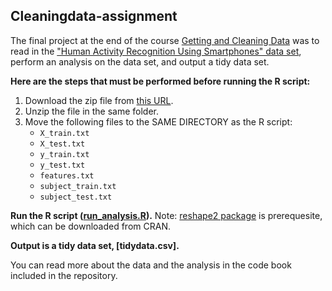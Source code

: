 ## Cleaningdata-assignment

The final project at the end of the course [Getting and Cleaning Data](https://www.coursera.org/course/getdata) was to read in the ["Human Activity Recognition Using Smartphones" data set](http://archive.ics.uci.edu/ml/datasets/Human+Activity+Recognition+Using+Smartphones), perform an analysis on the data set, and output a tidy data set.

**Here are the steps that must be performed before running the R script:**

1. Download the zip file from [this URL](https://d396qusza40orc.cloudfront.net/getdata%2Fprojectfiles%2FUCI%20HAR%20Dataset.zip).
2. Unzip the file in the same folder.
3. Move the following files to the SAME DIRECTORY as the R script:
	* `X_train.txt`
	* `X_test.txt`
	* `y_train.txt`
	* `y_test.txt`
	* `features.txt`
	* `subject_train.txt`
	* `subject_test.txt`

**Run the R script ([run_analysis.R](run_analysis.R)).** Note: [reshape2 package](http://cran.r-project.org/web/packages/reshape2/index.html) is prerequesite, which can be downloaded from CRAN.

**Output is a tidy data set, [tidydata.csv].**

You can read more about the data and the analysis in the code book included in the repository.
